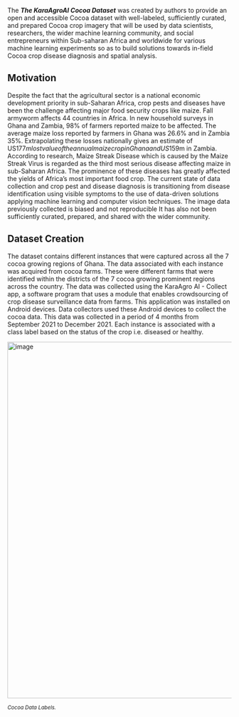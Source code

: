 The ***The KaraAgroAI Cocoa Dataset*** was created by authors to provide an open and accessible Cocoa dataset with well-labeled, sufficiently curated, and prepared Cocoa crop imagery that will be used by data scientists, researchers, the wider machine learning community, and social entrepreneurs within Sub-saharan Africa and worldwide for various machine learning experiments so as to build solutions towards in-field Cocoa crop disease diagnosis and spatial analysis.

## Motivation

Despite the fact that the agricultural sector is a national economic development priority in sub-Saharan Africa, crop pests and diseases have been the challenge affecting major food security crops like maize. Fall armyworm affects 44 countries in Africa. In new household surveys in Ghana and Zambia, 98% of farmers reported maize to be affected. The average maize loss reported by farmers in Ghana was 26.6% and in Zambia 35%. Extrapolating these losses nationally gives an estimate of US$177m lost value of the annual maize crop in Ghana and US$159m in Zambia. According to research, Maize Streak Disease which is caused by the Maize Streak Virus is regarded as the third most serious disease affecting maize in sub-Saharan Africa. The prominence of these diseases has greatly affected the yields of Africa’s most important food crop. The current state of data collection and crop pest and disease diagnosis is transitioning from disease identification using visible symptoms to the use of data-driven solutions applying machine learning and computer vision techniques. The image data previously collected is biased and not reproducible It has also not been sufficiently curated, prepared, and shared with the wider community.

## Dataset Creation

The dataset contains different instances that were captured across all the 7 cocoa growing regions of Ghana. The data associated with each instance was acquired from cocoa farms. These were different farms that were identified within the districts of the 7 cocoa growing prominent regions across the country. The data was collected using the KaraAgro AI - Collect app, a software program that uses a module that enables crowdsourcing of crop disease surveillance data from farms. This application was installed on Android devices. Data collectors used these Android devices to collect the cocoa data. This data was collected in a period of 4 months from September 2021 to December 2021. Each instance is associated with a class label based on the status of the crop i.e. diseased or healthy.

<img src="https://user-images.githubusercontent.com/120389559/297702754-1df8569e-a02b-45ca-b628-3b202e7f3b37.png" alt="image" width="800">

<span style="font-size: smaller; font-style: italic;">Cocoa Data Labels.</span>